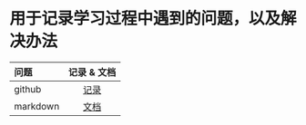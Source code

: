 # 用于记录学习过程中遇到的问题，以及解决办法
|问题|记录 & 文档|
|:---|:---:|
|github|[记录](./github.md)|
|markdown|[文档](https://guo365.github.io/study/Markdown.html)|